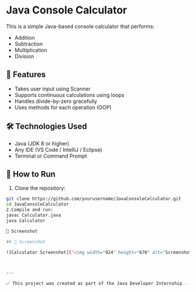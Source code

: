 # Java Console Calculator

This is a simple Java-based console calculator that performs:

- Addition
- Subtraction
- Multiplication
- Division

## 🔧 Features

- Takes user input using Scanner
- Supports continuous calculations using loops
- Handles divide-by-zero gracefully
- Uses methods for each operation (OOP)

## 🛠️ Technologies Used

- Java (JDK 8 or higher)
- Any IDE (VS Code / IntelliJ / Eclipse)
- Terminal or Command Prompt

## 🚀 How to Run

1. Clone the repository:
```bash
git clone https://github.com/yourusername/JavaConsoleCalculator.git
cd JavaConsoleCalculator
2.Compile and run:
javac Calculator.java
java Calculator

📸 Screenshot

## 📸 Screenshot

![Calculator Screenshot]("<img width="924" height="670" alt="Screenshot (105)" src="https://github.com/user-attachments/assets/c875b439-2939-457e-925c-fd9ae662b35a" />")



---

✅ This project was created as part of the Java Developer Internship - Task 1.

